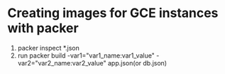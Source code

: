 # Creating images for GCE instances with packer

1. packer inspect *.json
2. run packer build  -var1="var1_name:var1_value" -var2="var2_name:var2_value" app.json(or db.json)
